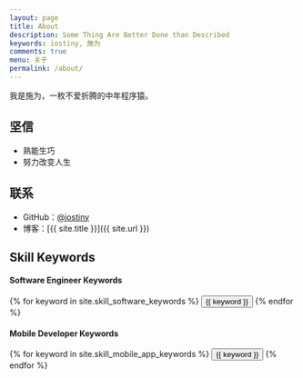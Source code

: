 ```yaml
---
layout: page
title: About
description: Some Thing Are Better Done than Described
keywords: iostiny, 施为
comments: true
menu: 关于
permalink: /about/
---
```


我是施为，一枚不爱折腾的中年程序猿。

## 坚信

* 熟能生巧
* 努力改变人生

## 联系

* GitHub：[@iostiny](https://github.com/iostiny)
* 博客：[{{ site.title }}]({{ site.url }})

## Skill Keywords

#### Software Engineer Keywords
<div class="btn-inline">
    {% for keyword in site.skill_software_keywords %}
    <button class="btn btn-outline" type="button">{{ keyword }}</button>
    {% endfor %}
</div>

#### Mobile Developer Keywords
<div class="btn-inline">
    {% for keyword in site.skill_mobile_app_keywords %}
    <button class="btn btn-outline" type="button">{{ keyword }}</button>
    {% endfor %}
</div>

